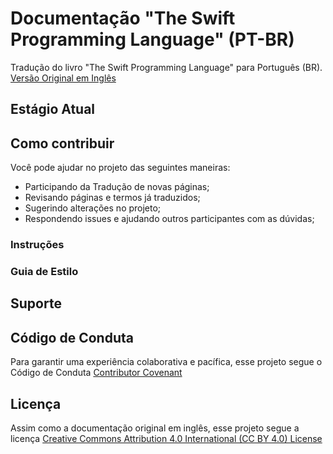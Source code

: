 # Documentação "The Swift Programming Language" (PT-BR) 

Tradução do livro "The Swift Programming Language" para Português (BR).
[Versão Original em Inglês](https://docs.swift.org/swift-book/) 

## Estágio Atual

## Como contribuir
Você pode ajudar no projeto das seguintes maneiras: 
- Participando da Tradução de novas páginas;
- Revisando páginas e termos já traduzidos; 
- Sugerindo alterações no projeto; 
- Respondendo issues e ajudando outros participantes com as dúvidas; 

### Instruções

### Guia de Estilo 

## Suporte 

## Código de Conduta 
Para garantir uma experiência colaborativa e pacífica, esse projeto segue o Código de Conduta [Contributor Covenant](https://www.contributor-covenant.org/version/1/4/code-of-conduct)

## Licença 
Assim como a documentação original em inglês, esse projeto segue a licença [Creative Commons Attribution 4.0 International (CC BY 4.0) License](https://creativecommons.org/licenses/by/4.0/) 
